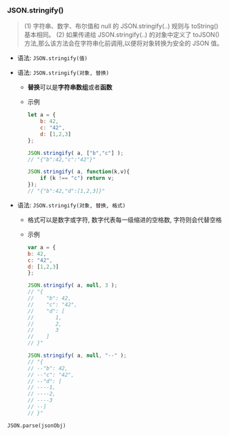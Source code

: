 ### JSON.stringify()

> (1) 字符串、数字、布尔值和 null 的 JSON.stringify(..) 规则与 toString() 基本相同。
> (2) 如果传递给 JSON.stringify(..) 的对象中定义了 toJSON() 方法,那么该方法会在字符串化前调用,以便将对象转换为安全的 JSON 值。

* 语法: `JSON.stringify(值)`

* 语法: `JSON.stringify(对象, 替换)`

  * **替换**可以是**字符串数组**或者**函数**

  * 示例

    ```js
    let a = {
    	b: 42,
    	c: "42",
    	d: [1,2,3]
    };
    
    JSON.stringify( a, ["b","c"] );
    // "{"b":42,"c":"42"}"
    
    JSON.stringify( a, function(k,v){
    	if (k !== "c") return v;
    });
    // "{"b":42,"d":[1,2,3]}"
    ```

* 语法: `JSON.stringify(对象, 替换, 格式)`

  * 格式可以是数字或字符, 数字代表每一级缩进的空格数, 字符则会代替空格

  * 示例

    ```js
    var a = {
    b: 42,
    c: "42",
    d: [1,2,3]
    };
    
    JSON.stringify( a, null, 3 );
    // "{
    //    "b": 42,
    //    "c": "42",
    //    "d": [
    //       1,
    //       2,
    //       3
    //    ]
    // }"
    
    JSON.stringify( a, null, "--" );
    // "{
    // --"b": 42,
    // --"c": "42",
    // --"d": [
    // ----1,
    // ----2,
    // ----3
    // --]
    // }"
    ```

`JSON.parse(jsonObj)`



